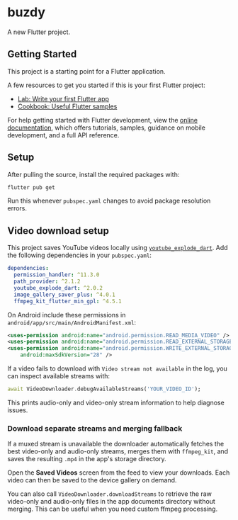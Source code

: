 # buzdy

A new Flutter project.

## Getting Started

This project is a starting point for a Flutter application.

A few resources to get you started if this is your first Flutter project:

- [Lab: Write your first Flutter app](https://docs.flutter.dev/get-started/codelab)
- [Cookbook: Useful Flutter samples](https://docs.flutter.dev/cookbook)

For help getting started with Flutter development, view the
[online documentation](https://docs.flutter.dev/), which offers tutorials,
samples, guidance on mobile development, and a full API reference.

## Setup

After pulling the source, install the required packages with:

```bash
flutter pub get
```

Run this whenever `pubspec.yaml` changes to avoid package resolution errors.

## Video download setup

This project saves YouTube videos locally using
[`youtube_explode_dart`](https://pub.dev/packages/youtube_explode_dart).
Add the following dependencies in your `pubspec.yaml`:

```yaml
dependencies:
  permission_handler: ^11.3.0
  path_provider: ^2.1.2
  youtube_explode_dart: ^2.0.2
  image_gallery_saver_plus: ^4.0.1
  ffmpeg_kit_flutter_min_gpl: ^4.5.1
```

On Android include these permissions in
`android/app/src/main/AndroidManifest.xml`:

```xml
<uses-permission android:name="android.permission.READ_MEDIA_VIDEO" />
<uses-permission android:name="android.permission.READ_EXTERNAL_STORAGE" />
<uses-permission android:name="android.permission.WRITE_EXTERNAL_STORAGE"
    android:maxSdkVersion="28" />
```

If a video fails to download with `Video stream not available` in the log, you
can inspect available streams with:

```dart
await VideoDownloader.debugAvailableStreams('YOUR_VIDEO_ID');
```

This prints audio-only and video-only stream information to help diagnose
issues.

### Download separate streams and merging fallback

If a muxed stream is unavailable the downloader automatically fetches the best
video-only and audio-only streams, merges them with `ffmpeg_kit`, and saves the
resulting `.mp4` in the app's storage directory.

Open the **Saved Videos** screen from the feed to view your downloads. Each
video can then be saved to the device gallery on demand.

You can also call `VideoDownloader.downloadStreams` to retrieve the raw
video-only and audio-only files in the app documents directory without merging.
This can be useful when you need custom ffmpeg processing.
